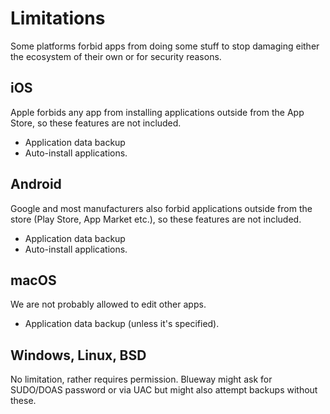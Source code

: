 # Limitations

Some platforms forbid apps from doing some stuff to stop damaging either the ecosystem of their own or for security reasons.

## iOS

Apple forbids any app from installing applications outside from the App Store, so these features are not included.

 - Application data backup
 - Auto-install applications.

## Android

Google and most manufacturers also forbid applications outside from the store (Play Store, App Market etc.), so these features are not included.

 - Application data backup
 - Auto-install applications.

## macOS

We are not probably allowed to edit other apps.

 - Application data backup (unless it's specified).

## Windows, Linux, BSD

No limitation, rather requires permission. Blueway might ask for SUDO/DOAS password or via UAC but might also attempt backups without these.